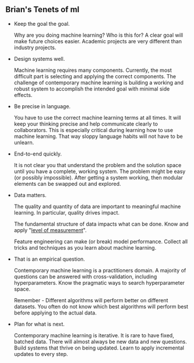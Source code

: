 Brian's Tenets of ml
----

- Keep the goal the goal.

    Why are you doing machine learning? Who is this for? A clear goal will make future choices easier. Academic projects are very different than industry projects. 

- Design systems well.

    Machine learning requires many components. Currently, the most difficult part is selecting and applying the correct components. The challenge of contemporary machine learning is building a working and robust system to accomplish the intended goal with minimal side effects.

- Be precise in language.

    You have to use the correct machine learning terms at all times. It will keep your thinking precise and help communicate clearly to collaborators. This is especially critical during learning how to use machine learning. That way sloppy language habits will not have to be unlearn.      

- End-to-end quickly.

    It is not clear you that understand the problem and the solution space until you have a complete, working system. The problem might be easy (or possibly impossible). After getting a system working, then modular elements can be swapped out and explored.
    
- Data matters.

    The quality and quantity of data are important to meaningful machine learning. In particular, quality drives impact.

    The fundamental structure of data impacts what can be done. Know and apply "[level of measurement](https://en.wikipedia.org/wiki/Level_of_measurement)".

    Feature engineering can make (or break) model performance. Collect all tricks and techniques as you learn about machine learning.

- That is an empirical question.

    Contemporary machine learning is a practitioners domain. A majority of questions can be answered with cross-validation, including hyperparameters. Know the pragmatic ways to search hyperparameter space.

    Remember - Different algorithms will perform better on different datasets. You often do not know which best algorithms will perform best before applying to the actual data.

- Plan for what is next.

    Contemporary machine learning is iterative. It is rare to have fixed, batched data. There will almost always be new data and new questions. Build systems that thrive on being updated. Learn to apply incremental updates to every step.
